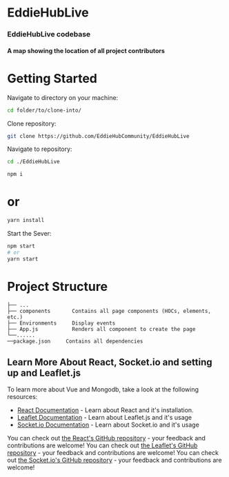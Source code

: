 # EddieHubLive

### EddieHubLive codebase

#### A map showing the location of all project contributors

# Getting Started

Navigate to directory on your machine:

```bash
cd folder/to/clone-into/
```

Clone repository:

```bash
git clone https://github.com/EddieHubCommunity/EddieHubLive
```

Navigate to repository:

```bash
cd ./EddieHubLive
```

```bash
npm i

```
# or

```bash
yarn install
```

Start the Sever:

```bash
npm start
# or
yarn start
```

# Project Structure


   
    ├── ...
    ├── components       Contains all page components (HOCs, elements, etc.)
    ├── Environments     Display events
    ├── App.js           Renders all component to create the page 
    └──...... 
    ──package.json     Contains all dependencies

## Learn More About React, Socket.io and setting up and Leaflet.js 

To learn more about Vue and Mongodb, take a look at the following resources:

- [React Documentation](https://reactjs.org/docs/getting-started.html) - Learn about React and it's installation.
- [Leaflet Documentation](https://leafletjs.com/reference.html) - Learn about Leaflet.js and it's usage
- [Socket.io Documentation](https://socket.io/docs/v4/) - Learn about Socket.io and it's usage

You can check out [the React's GitHub repository](https://github.com/facebook/react/) - your feedback and contributions are welcome!
You can check out [the Leaflet's GitHub repository](https://github.com/Leaflet/Leaflet) - your feedback and contributions are welcome!
You can check out [the Socket.io's GitHub repository](https://github.com/socketio/socket.io) - your feedback and contributions are welcome!
